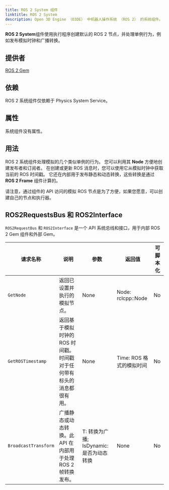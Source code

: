 ```yaml
---
title: ROS 2 System 组件
linktitle: ROS 2 System
description: Open 3D Engine （O3DE） 中机器人操作系统 （ROS 2） 的系统组件。
---
```


**ROS 2 System**组件使用执行程序创建默认的 ROS 2 节点，并处理单例行为，例如发布模拟时钟和广播转换。

## 提供者

[ROS 2 Gem](/docs/user-guide/gems/reference/robotics/ros2)

## 依赖

ROS 2 系统组件仅依赖于 Physics System Service。

## 属性

系统组件没有属性。

## 用法

ROS 2 系统组件处理模拟的几个类似单例的行为。
您可以利用其 **Node** 方便地创建发布者和订阅者。
在创建或更新 ROS 消息时，您可以使用它从模拟时钟中获取当前的 ROS 时间戳。
它还在内部用于发布静态和动态转换，这些转换是通过 **ROS 2 Frame** 组件计算的。

请注意，通过组件的 API 访问的模拟 ROS 节点是为了方便，如果您愿意，可以创建自己的节点和执行器。

## ROS2RequestsBus 和 ROS2Interface

`ROS2RequestBus` 和 `ROS2Interface` 是一个 API 系统总线和接口，用于内部 ROS 2 Gem 组件和外部 Gem。

| 请求名称           | 说明                                                                                                      | 参数                                                              | 返回值                                                     | 可脚本化 |
|------------------------|------------------------------------------------------------------------------------------------------------------|-------------------------------------------------------------------------|------------------------------------------------------------|-|
| `GetNode`              | 返回已设置并执行的模拟节点。                                                 | None                                                                    | Node: rclcpp::Node                                         | No |
| `GetROSTimestamp`      | 返回基于模拟时钟的 ROS 时间戳。时间戳对于任何带有标头的消息都很有用。         | None                                                                    | Time: ROS 格式的模拟时间                      | No |
| `BroadcastTransform`   | 广播静态或动态转换。此 API 在内部用于处理 ROS 2 帧转换发布。 | T: 转换为广播; IsDynamic: 是否为动态转换 | None                                                       | No |
